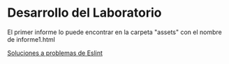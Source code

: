 # Desarrollo del Laboratorio

El primer informe lo puede encontrar en la carpeta "assets" con el nombre de informe1.html

[Soluciones a problemas de Eslint](https://github.com/prettier/eslint-plugin-prettier/issues/253)
